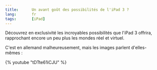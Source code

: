 ```yaml
---
title:      Un avant goût des possibilités de l'iPad 3 ?
lang:       fr
tags:       [iPad]
---
```


Découvrez en exclusivité les incroyables possibilités que l'iPad 3 offrira, rapprochant encore un peu plus les mondes réel et virtuel.

C'est en allemand malheureusement, mais les images parlent d'elles-mêmes :

{% youtube "tDTte61iCJU" %}
